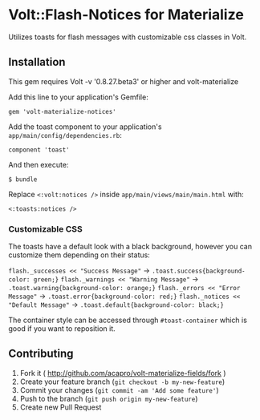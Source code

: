# Volt::Flash-Notices for Materialize

Utilizes toasts for flash messages with customizable css classes in Volt.

## Installation

This gem requires Volt -v '0.8.27.beta3' or higher and volt-materialize 

Add this line to your application's Gemfile:

    gem 'volt-materialize-notices'

Add the toast component to your application's `app/main/config/dependencies.rb`:

    component 'toast'

And then execute:

    $ bundle

Replace `<:volt:notices />` inside `app/main/views/main/main.html` with:

    <:toasts:notices />

### Customizable CSS

The toasts have a default look with a black background, however you can customize them depending on their status:

`flash._successes << "Success Message"`  -> `.toast.success{background-color: green;}`
`flash._warnings << "Warning Message"`  -> `.toast.warning{background-color: orange;}`
`flash._errors << "Error Message"`  -> `.toast.error{background-color: red;}`
`flash._notices << "Default Message"`  -> `.toast.default{background-color: black;}`

The container style can be accessed through `#toast-container` which is good if you want to reposition it.  

## Contributing

1. Fork it ( http://github.com/acapro/volt-materialize-fields/fork )
2. Create your feature branch (`git checkout -b my-new-feature`)
3. Commit your changes (`git commit -am 'Add some feature'`)
4. Push to the branch (`git push origin my-new-feature`)
5. Create new Pull Request